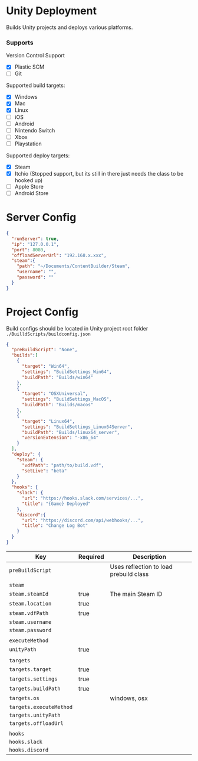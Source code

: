 # Unity Deployment

Builds Unity projects and deploys various platforms.

### Supports

Version Control Support
- [x] Plastic SCM
- [ ] Git

Supported build targets:
- [x] Windows
- [x] Mac
- [x] Linux
- [ ] iOS
- [ ] Android
- [ ] Nintendo Switch
- [ ] Xbox
- [ ] Playstation

Supported deploy targets:
- [x] Steam
- [x] Itchio (Stopped support, but its still in there just needs the class to be hooked up)
- [ ] Apple Store
- [ ] Android Store

# Server Config

```json
{
  "runServer": true,
  "ip": "127.0.0.1",
  "port": 8080,
  "offloadServerUrl": "192.168.x.xxx",
  "steam":{
    "path": "~/Documents/ContentBuilder/Steam",
    "username": "",
    "password": ""
  }
}
```


# Project Config

Build configs should be located in Unity project root folder `./BuilldScripts/buildconfig.json`


```json
{
  "preBuildScript": "None",
  "builds":[
    {
      "target": "Win64",
      "settings": "BuildSettings_Win64",
      "buildPath": "Builds/win64"
    },
    {
      "target": "OSXUniversal",
      "settings": "BuildSettings_MacOS",
      "buildPath": "Builds/macos"
    },
    {
      "target": "Linux64",
      "settings": "BuildSettings_Linux64Server",
      "buildPath": "Builds/linux64_server",
      "versionExtension": "-x86_64"
    }
  ],
  "deploy": {
    "steam": {
      "vdfPath": "path/to/build.vdf",
      "setLive": "beta"
    }
  },
  "hooks": {
    "slack": {
      "url": "https://hooks.slack.com/services/...",
      "title": "{Game} Deployed"
    },
    "discord":{
      "url": "https://discord.com/api/webhooks/...",
      "title": "Change Log Bot"
    }
  }
}

```


| Key                       | Required | Description                            |
|---------------------------|----------|----------------------------------------|
| `preBuildScript`          |          | Uses reflection to load prebuild class |
|                           |          |                                        |
| `steam`                   |          |                                        |
| `steam.steamId`           | true     | The main Steam ID                      |
| `steam.location`          | true     |                                        |
| `steam.vdfPath`           | true     |                                        |
| `steam.username`          |          |                                        |
| `steam.password`          |          |                                        |
|                           |          |                                        |
| `executeMethod`           |          |                                        |
| `unityPath `              | true     |                                        |
|                           |          |                                        |
| `targets`                 |          |                                        |
| `targets.target`          | true     |                                        |
| `targets.settings`        | true     |                                        |
| `targets.buildPath`       | true     |                                        |
| `targets.os`              |          | windows, osx                           |
| `targets.executeMethod`   |          |                                        |
| `targets.unityPath`       |          |                                        |
| `targets.offloadUrl`      |          |                                        |
|                           |          |                                        |
| `hooks`                   |          |                                        |
| `hooks.slack`             |          |                                        |
| `hooks.discord`           |          |                                        |
